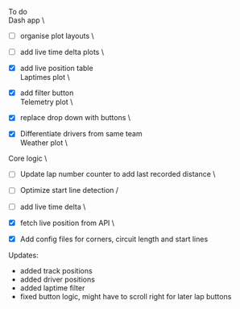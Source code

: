 To do \
Dash app \
  - [ ] organise plot layouts \ 
  - [ ] add live time delta plots \
  - [x] add live position table \
Laptimes plot \
  - [x] add filter button \
Telemetry plot \
  - [x] replace drop down with buttons \
  - [x] Differentiate drivers from same team \
Weather plot \
  

Core logic \
  - [ ] Update lap number counter to add last recorded distance \
  - [ ] Optimize start line detection /
  - [ ] add live time delta \
  - [x] fetch live position from API \
  - [x] Add config files for corners, circuit length and start lines


Updates:

 - added track positions
 - added driver positions
 - added laptime filter
 - fixed button logic, might have to scroll right for later lap buttons

 
